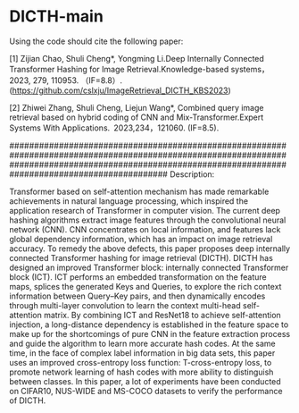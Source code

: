 # DICTH-main

Using the code should cite the following paper:


[1] Zijian Chao, Shuli Cheng*, Yongming Li.Deep Internally Connected Transformer Hashing for Image Retrieval.Knowledge-based systems，2023, 279, 110953.  （IF=8.8）.(https://github.com/cslxju/ImageRetrieval_DICTH_KBS2023)


[2] Zhiwei Zhang, Shuli Cheng, Liejun Wang*, Combined query image retrieval based on hybrid coding of CNN and Mix-Transformer.Expert Systems With Applications. 2023,234，121060. (IF=8.5).

########################################################################################################################################################################################################
Description:

Transformer based on self-attention mechanism has made remarkable achievements in natural language processing, which inspired the application research of Transformer in computer vision. The current deep hashing algorithms extract image features through the convolutional neural network (CNN). CNN concentrates on local information, and features lack global dependency information, which has an impact on image retrieval accuracy. To remedy the above defects, this paper proposes deep internally connected Transformer hashing for image retrieval (DICTH). DICTH has designed an improved Transformer block: internally connected Transformer block (ICT). ICT performs an embedded transformation on the feature maps, splices the generated Keys and Queries, to explore the rich context information between Query–Key pairs, and then dynamically encodes through multi-layer convolution to learn the context multi-head self-attention matrix. By combining ICT and ResNet18 to achieve self-attention injection, a long-distance dependency is established in the feature space to make up for the shortcomings of pure CNN in the feature extraction process and guide the algorithm to learn more accurate hash codes. At the same time, in the face of complex label information in big data sets, this paper uses an improved cross-entropy loss function: T-cross-entropy loss, to promote network learning of hash codes with more ability to distinguish between classes. In this paper, a lot of experiments have been conducted on CIFAR10, NUS-WIDE and MS-COCO datasets to verify the performance of DICTH.


